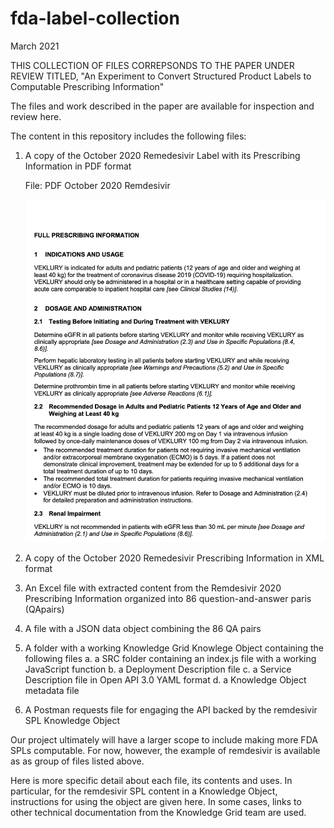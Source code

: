 # fda-label-collection

March 2021

THIS COLLECTION OF FILES CORREPSONDS TO THE PAPER UNDER REVIEW TITLED, "An Experiment to Convert Structured Product Labels to Computable Prescribing Information"

The files and work described in the paper are available for inspection and review here.

The content in this repository includes the following files:

1. A copy of the October 2020 Remedesivir Label with its Prescribing Information in PDF format

   File: PDF October 2020 Remdesivir
   
   ![image](https://github.com/kgrid-objects/fda-label-collection/blob/main/readmeImages/ImageOfPDF.png)
   


2. A copy of the October 2020 Remedesivir Prescribing Information in XML format
4. An Excel file with extracted content from the Remdesivir 2020 Prescribing Information organized into 86 question-and-answer paris (QApairs)
5. A file with a JSON data object combining the 86 QA pairs
6. A folder with a working Knowledge Grid Knowlege Object containing the following files
      a. a SRC folder containing an index.js file with a working JavaScript function 
      b. a Deployment Description file
      c. a Service Description file in Open API 3.0 YAML format
      d. a Knowledge Object metadata file
6. A Postman requests file for engaging the API backed by the remdesivir SPL Knowledge Object

  
Our project ultimately will have a larger scope to include making more FDA SPLs computable. For now, however, the example of remdesivir is available as as group of files listed above.

Here is more specific detail about each file, its contents and uses. In particular, for the remdesivir SPL content in a Knowledge Object, instructions for using the object are given here. In some cases, links to other technical documentation from the Knowledge Grid team are used. 

 
